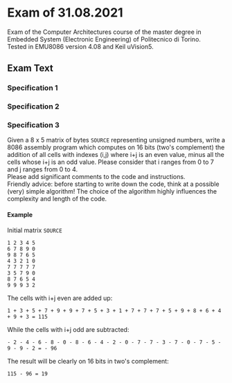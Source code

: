 # Exam of 31.08.2021
Exam of the Computer Architectures course of the master degree in Embedded System (Electronic Engineering) of Politecnico di Torino.<br/>
Tested in EMU8086 version 4.08 and Keil uVision5.<br/>

## Exam Text

### Specification 1

### Specification 2

### Specification 3
Given a 8 x 5 matrix of bytes `SOURCE` representing unsigned numbers, write a 8086 assembly program which computes on 16 bits (two's complement) the addition of all cells with indexes (i,j) where i+j is an even value, minus all the cells whose i+j is an odd value. Please consider that i ranges from 0 to 7 and j ranges from 0 to 4.<br/>
Please add significant comments to the code and instructions.<br/>
Friendly advice: before starting to write down the code, think at a possible (very) simple algorithm! The
choice of the algorithm highly influences the complexity and length of the code.

#### Example
Initial matrix `SOURCE`
```
1 2 3 4 5
6 7 8 9 0
9 8 7 6 5
4 3 2 1 0
7 7 7 7 7
3 5 7 9 0
8 7 6 5 4
9 9 9 3 2
```
The cells with i+j even are added up:
```
1 + 3 + 5 + 7 + 9 + 9 + 7 + 5 + 3 + 1 + 7 + 7 + 7 + 5 + 9 + 8 + 6 + 4 + 9 + 3 = 115
```
While the cells with i+j odd are subtracted:
```
- 2 - 4 - 6 - 8 - 0 - 8 - 6 - 4 - 2 - 0 - 7 - 7 - 3 - 7 - 0 - 7 - 5 - 9 - 9 - 2 = - 96
```
The result will be clearly on 16 bits in two's complement:
```
115 - 96 = 19
```
